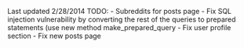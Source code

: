 Last updated 2/28/2014
TODO: 
	- Subreddits for posts page
	- Fix SQL injection vulnerability by converting the rest of the 
	  queries to prepared statements (use new method make_prepared_query
	- Fix user profile section
	- Fix new posts page